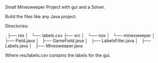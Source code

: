 Small Minesweeper Project with gui
and a Solver.

Build the files like any Java project.


Directories:

.
├── res
│   └── labels.csv
├── src
│   └── nox
│       └── minesweeper
│           ├── Field.java
│           ├── GameField.java
│           ├── LabelsFiller.java
│           ├── Labels.java
│           ├── Minesweeper.java


Where res/labels.csv contains the labels for the gui.
